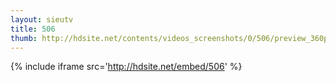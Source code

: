 ```yaml
---
layout: sieutv
title: 506
thumb: http://hdsite.net/contents/videos_screenshots/0/506/preview_360p.mp4.jpg
---
```

{% include iframe src='http://hdsite.net/embed/506' %}
 
